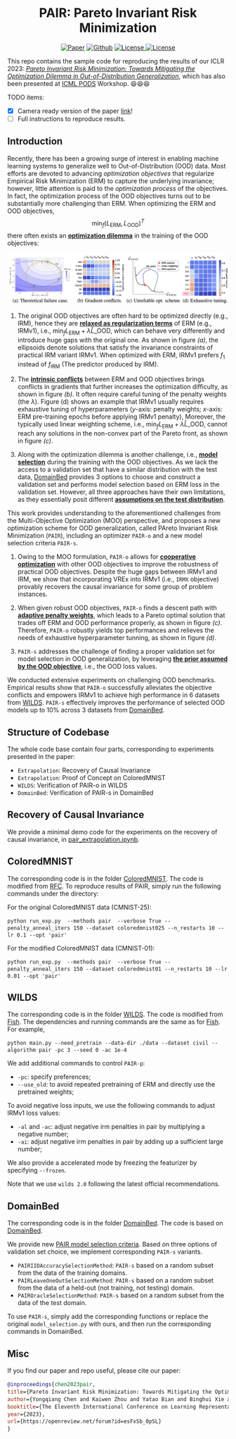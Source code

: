 <h1 align="center">PAIR: Pareto Invariant Risk Minimization</h1>
<p align="center">
    <a href="https://arxiv.org/abs/2206.07766"><img src="https://img.shields.io/badge/arXiv-2202.05441-b31b1b.svg" alt="Paper"></a>
    <a href="https://github.com/LFhase/PAIR"><img src="https://img.shields.io/badge/-Github-grey?logo=github" alt="Github"></a>
    <!-- <a href="https://colab.research.google.com/drive/1t0_4BxEJ0XncyYvn_VyEQhxwNMvtSUNx?usp=sharing"><img src="https://colab.research.google.com/assets/colab-badge.svg" alt="Colab"></a> -->
    <a href="https://openreview.net/forum?id=esFxSb_0pSL"> <img alt="License" src="https://img.shields.io/static/v1?label=Pub&message=ICLR%2723&color=blue"> </a>
    <a href="https://github.com/LFhase/PAIR/blob/main/LICENSE"> <img alt="License" src="https://img.shields.io/github/license/LFhase/PAIR?color=blue"> </a>
    <!-- <a href="https://neurips.cc/virtual/2022/poster/54643"> <img src="https://img.shields.io/badge/Video-grey?logo=Kuaishou&logoColor=white" alt="Video"></a> -->
    <!-- <a href="https://lfhase.win/files/slides/PAIR.pdf"> <img src="https://img.shields.io/badge/Slides-grey?&logo=MicrosoftPowerPoint&logoColor=white" alt="Slides"></a> -->
   <!--  <a href="https://icml.cc/media/PosterPDFs/ICML%202022/a8acc28734d4fe90ea24353d901ae678.png"> <img src="https://img.shields.io/badge/Poster-grey?logo=airplayvideo&logoColor=white" alt="Poster"></a> -->
</p>

This repo contains the sample code for reproducing the results of our ICLR 2023: *[Pareto Invariant Risk Minimization: Towards Mitigating the Optimization Dilemma in Out-of-Distribution Generalization](https://openreview.net/forum?id=esFxSb_0pSL)*, which has also been presented at [ICML PODS](https://sites.google.com/view/scis-workshop/home) Workshop. 😆😆😆

TODO items:

- [x] Camera ready version of the paper [link](https://openreview.net/forum?id=esFxSb_0pSL)!
- [ ] Full instructions to reproduce results.

## Introduction
Recently, there has been a growing surge of interest in enabling machine learning systems to generalize well to Out-of-Distribution (OOD) data. Most efforts are devoted to advancing *optimization objectives* that regularize Empirical Risk Minimization (ERM) to capture the underlying invariance; however, little attention is paid to the *optimization process* of the objectives.
In fact, the optimization process of the OOD objectives turns out to be substantially more challenging than ERM.
When optimizing the ERM and OOD objectives,
$$\min_f (L_\text{ERM},L_\text{OOD})^T$$ 
there often exists an **<ins>optimization dilemma</ins>** in the training of the OOD objectives:
<!-- <p align="center">
  <img alt="Light" src="figures/Fail_IRMS_Sqls.png" width="30%">
  <img alt="Dark" src="figures/grad_conflicts.png" width="22.5%">
  <img alt="Dark" src="figures/bad_scalar.png" width="24%">
  <img alt="Dark" src="figures/sweep_acc.png" width="19.5%">
</p>
<p align="center" style="font-size:8.5pt">
  <em>(a).</em> Theoretical failure case. &nbsp; &nbsp; &nbsp; &nbsp; &nbsp; &nbsp; &nbsp; &nbsp; &nbsp;
  <em>(b).</em> Gradient conflicts. &nbsp; &nbsp; &nbsp; &nbsp; &nbsp; &nbsp; &nbsp;
  <em>(c).</em> Unreliable Opt. Scheme. &nbsp; &nbsp; &nbsp; &nbsp; &nbsp; &nbsp; &nbsp;
  <em>(d).</em> Exhaustive tunning.
</p> -->
<p align="center"><img src="./figures/pair_motivation.png"></p>

1. The original OOD objectives are often hard to be optimized directly (e.g., IRM), hence they are **<ins>relaxed as regularization terms</ins>** of ERM (e.g., IRMv1), i.e., $\min_f L_\text{ERM}+\lambda \widehat{L}\_\text{OOD}$, which can behave very differently and introduce huge gaps with the original one. As shown in figure *(a)*, the ellipsoids denote solutions that satisfy the invariance constraints of practical IRM variant IRMv1. When optimized with ERM, IRMv1 prefers $f_1$ instead of $f_\text{IRM}$ (The predictor produced by IRM).

2. The **<ins>intrinsic conflicts</ins>** between ERM and OOD objectives brings conflicts in gradients that further increases the optimization difficulty, as shown in figure *(b)*. It often require careful tuning of the penalty weights (the $\lambda$). Figure (d) shows an example that IRMv1 usually requires exhaustive tuning of hyperparameters ($y$-axis: penalty weights; $x$-axis: ERM pre-training epochs before applying IRMv1 penalty),
Moreover, the typically used linear weighting scheme, i.e., $\min_f L_\text{ERM}+\lambda \widehat{L}\_\text{OOD}$, cannot reach any solutions in the non-convex part of the Pareto front, as shown in figure *(c)*.

1. Along with the optimization dilemma is another challenge, i.e., **<ins>model selection</ins>** during the training with the OOD objectives. As we lack the access to a validation set that have a similar distribution with the test data, <a href="https://github.com/facebookresearch/DomainBed">DomainBed</a> provides 3 options to choose and construct a validation set and performs model selection based on ERM loss in the validation set. However, all three approaches have their own limitations, as they essentially posit different **<ins> assumptions on the test distribution</ins>**.

This work provides understanding to the aforementioned challenges from the Multi-Objective Optimization (MOO) perspective, and proposes a new optimization scheme for OOD generalization, called PAreto Invariant Risk Minimization (`PAIR`), including an optimizer `PAIR-o` and a new model selection criteria `PAIR-s`.

1. Owing to the MOO formulation, `PAIR-o` allows for **<ins>cooperative optimization</ins>** with other OOD objectives to improve the robustness of practical OOD objectives. Despite the huge gaps between IRMv1 and IRM, we show that incorporating VREx into IRMv1 (i.e., `IRMX` objective) provably recovers the causal invariance for some group of problem instances.
   
2. When given robust OOD objectives, `PAIR-o` finds a descent path with **<ins>adaptive penalty weights</ins>**, which leads to a Pareto optimal solution that trades off ERM and OOD performance properly, as shown in figure *(c)*. Therefore, `PAIR-o` robustly yields top performances and relieves the needs of exhaustive hyperparameter tunning, as shown in figure *(d)*. 

3. `PAIR-s` addresses the challenge of finding a proper validation set for model selection in OOD generalization, by leveraging **<ins>the prior assumed by the OOD objective</ins>**, i.e., the OOD loss values.

We conducted extensive experiments on challenging OOD benchmarks. Empirical results show that `PAIR-o` successfully alleviates the objective conflicts and empowers IRMv1 to achieve high performance in $6$ datasets from <a href="https://wilds.stanford.edu">WILDS</a>. `PAIR-s` effectively improves the performance of selected OOD models up to $10$% across $3$ datasets from <a href="https://github.com/facebookresearch/DomainBed">DomainBed</a>.

## Structure of Codebase

The whole code base contain four parts, corresponding to experiments presented in the paper:
- `Extrapolation`: Recovery of Causal Invariance
- `Extrapolation`: Proof of Concept on ColoredMNIST
- `WILDS`: Verification of PAIR-o in WILDS
- `DomainBed`: Verification of PAIR-s in DomainBed

## Recovery of Causal Invariance
We provide a minimal demo code for the experiments on the recovery of causal invariance, in [pair_extrapolation.ipynb](./pair_extrapolation.ipynb).


## ColoredMNIST
The corresponding code is in the folder [ColoredMNIST](./ColoredMNIST).
The code is modified from [RFC](https://github.com/TjuJianyu/RFC/).
To reproduce results of PAIR, simply run the following commands under the directory:

For the original ColoredMNIST data (CMNIST-25):
```
python run_exp.py  --methods pair  --verbose True --penalty_anneal_iters 150 --dataset coloredmnist025 --n_restarts 10 --lr 0.1 --opt 'pair' 
```

For the modified ColoredMNIST data (CMNIST-01):
```
python run_exp.py  --methods pair  --verbose True --penalty_anneal_iters 150 --dataset coloredmnist01 --n_restarts 10 --lr 0.01 --opt 'pair'
```

## WILDS
The corresponding code is in the folder [WILDS](./WILDS).
The code is modified from [Fish](https://github.com/YugeTen/fish).
The dependencies and running commands are the same as for [Fish](https://github.com/YugeTen/fish).
For example,
```
python main.py --need_pretrain --data-dir ./data --dataset civil --algorithm pair -pc 3 --seed 0 -ac 1e-4
```
We add additional commands to control `PAIR-p`:
- `-pc`: specify preferences;
- `--use_old`: to avoid repeated pretraining of ERM and directly use the pretrained weights;

To avoid negative loss inputs, we use the following commands to adjust IRMv1 loss values:
- `-al` and `-ac`: adjust negative irm penalties in pair by multiplying a negative number;
- `-ai`: adjust negative irm penalties in pair by adding up a sufficient large number;

We also provide a accelerated mode by freezing the featurizer by specifying `--frozen`.

Note that we use `wilds 2.0` following the latest official recommendations.



## DomainBed
The corresponding code is in the folder [DomainBed](./DomainBed).
The code is based on [DomainBed](https://github.com/facebookresearch/DomainBed).

We provide new [PAIR model selection criteria](./DomainBed/model_selection.py). 
Based on three options of validation set choice, we implement corresponding `PAIR-s` variants.

- `PAIRIIDAccuracySelectionMethod`: `PAIR-s` based on a random subset from the data of the training domains.
- `PAIRLeaveOneOutSelectionMethod`: `PAIR-s` based on a random subset from the data of a held-out (not training, not testing) domain.
- `PAIROracleSelectionMethod`: `PAIR-s` based on a random subset from the data of the test domain.

To use `PAIR-s`, simply add the corresponding functions or replace the original `model_selection.py` with ours,
and then run the corresponding commands in DomainBed.


## Misc

If you find our paper and repo useful, please cite our paper:

```bibtex
@inproceedings{chen2023pair,
title={Pareto Invariant Risk Minimization: Towards Mitigating the Optimization Dilemma in Out-of-Distribution Generalization},
author={Yongqiang Chen and Kaiwen Zhou and Yatao Bian and Binghui Xie and Bingzhe Wu and Yonggang Zhang and MA KAILI and Han Yang and Peilin Zhao and Bo Han and James Cheng},
booktitle={The Eleventh International Conference on Learning Representations },
year={2023},
url={https://openreview.net/forum?id=esFxSb_0pSL}
}
```
